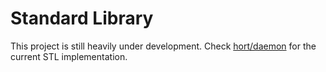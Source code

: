 # Standard Library

This project is still heavily under development. Check [hort/daemon](https://github.com/hort/daemon) for the current STL implementation.
